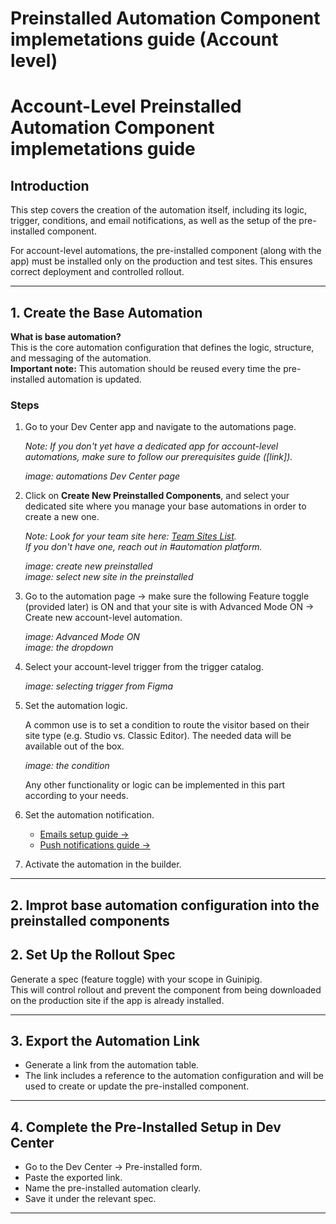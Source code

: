 # Preinstalled Automation Component implemetations guide (Account level) 
# Account-Level Preinstalled Automation Component implemetations guide 

## Introduction

This step covers the creation of the automation itself, including its logic, trigger, conditions, and email notifications, as well as the setup of the pre-installed component.

For account-level automations, the pre-installed component (along with the app) must be installed only on the production and test sites. This ensures correct deployment and controlled rollout.

---

## 1. Create the Base Automation

**What is base automation?**  
This is the core automation configuration that defines the logic, structure, and messaging of the automation.  
**Important note:** This automation should be reused every time the pre-installed automation is updated.

### Steps

1. Go to your Dev Center app and navigate to the automations page.

   *Note: If you don't yet have a dedicated app for account-level automations, make sure to follow our prerequisites guide ([link]).*

   _image: automations Dev Center page_

2. Click on **Create New Preinstalled Components**, and select your dedicated site where you manage your base automations in order to create a new one.
   
   *Note: Look for your team site here: [Team Sites List](https://docs.google.com/spreadsheets/d/1nlqcgy7C_8N5t0FsUWgLDB3nfQhNZbV-YSw4IZ9zr7U/edit?gid=0#gid=0).  
   If you don't have one, reach out in #automation platform.*

   _image: create new preinstalled_  
   _image: select new site in the preinstalled_

3. Go to the automation page → make sure the following Feature toggle (provided later) is ON and that your site is with Advanced Mode ON → Create new account-level automation.

   _image: Advanced Mode ON_  
   _image: the dropdown_

4. Select your account-level trigger from the trigger catalog.

   _image: selecting trigger from Figma_

5. Set the automation logic.

   A common use is to set a condition to route the visitor based on their site type (e.g. Studio vs. Classic Editor). The needed data will be available out of the box.

   _image: the condition_

   Any other functionality or logic can be implemented in this part according to your needs.

6. Set the automation notification.

   - [Emails setup guide →](#)  
   - [Push notifications guide →](#)

7. Activate the automation in the builder.

---
## 2. Improt base automation configuration into the preinstalled components



## 2. Set Up the Rollout Spec

Generate a spec (feature toggle) with your scope in Guinipig.  
This will control rollout and prevent the component from being downloaded on the production site if the app is already installed.

---

## 3. Export the Automation Link

- Generate a link from the automation table.
- The link includes a reference to the automation configuration and will be used to create or update the pre-installed component.

---

## 4. Complete the Pre-Installed Setup in Dev Center

- Go to the Dev Center → Pre-installed form.
- Paste the exported link.
- Name the pre-installed automation clearly.
- Save it under the relevant spec.

---
